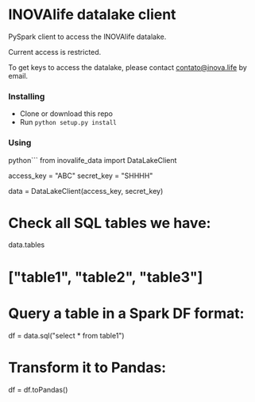 # INOVAlife datalake client

PySpark client to access the INOVAlife datalake.

Current access is restricted.

To get keys to access the datalake, please contact contato@inova.life by email.

### Installing
- Clone or download this repo
- Run `python setup.py install`

### Using

python```
from inovalife_data import DataLakeClient

access_key = "ABC"
secret_key = "SHHHH"

data = DataLakeClient(access_key, secret_key)

# Check all SQL tables we have:
data.tables
# ["table1", "table2", "table3"]

# Query a table in a Spark DF format:
df = data.sql("select * from table1")

# Transform it to Pandas:
df = df.toPandas()
```
